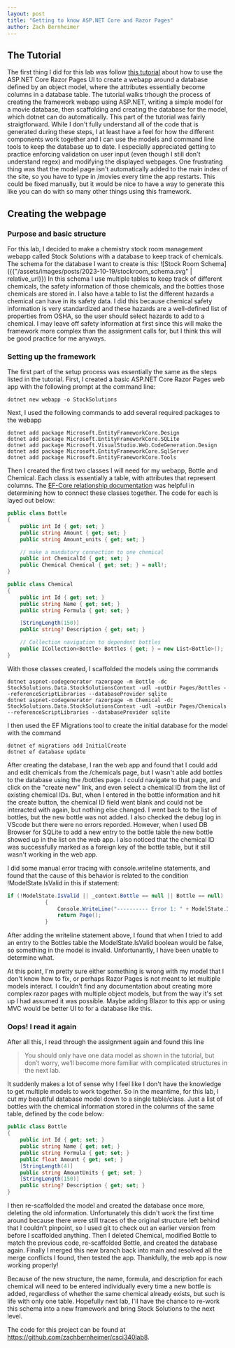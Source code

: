 ```yaml
---
layout: post
title: "Getting to know ASP.NET Core and Razor Pages"
author: Zach Bernheimer
---
```

## The Tutorial
The first thing I did for this lab was follow [this tutorial](https://learn.microsoft.com/en-us/aspnet/core/tutorials/razor-pages/razor-pages-start?view=aspnetcore-7.0&tabs=visual-studio-code#create-a-razor-pages-web-app) about how to use the ASP.NET Core Razor Pages UI to create a webapp around a database defined by an object model, where the attributes essentially become columns in a database table. The tutorial walks trhough the process of creating the framework webapp using ASP.NET, writing a simple model for a movie database, then scaffolding and creating the database for the model, which dotnet can do automatically. This part of the tutorial was fairly straigtforward. While I don't fully understand all of the code that is generated during these steps, I at least have a feel for how the different components work together and I can use the models and command line tools to keep the database up to date. I especially appreciated getting to practice enforcing validation on user input (even though I still don't understand regex) and modifying the displayed webpages. One frustrating thing was that the model page isn't automatically added to the main index of the site, so you have to type in /movies every time the app restarts. This could be fixed manually, but it would be nice to have a way to generate this like you can do with so many other things using this framework. 

## Creating the webpage

### Purpose and basic structure
For this lab, I decided to make a chemistry stock room management webapp called Stock Solutions with a database to keep track of chemicals.  The schema for the database I want to create is this:
![Stock Room Schema]({{"/assets/images/posts/2023-10-19/stockroom_schema.svg" | relative_url}})
In this schema I use multiple tables to keep track of different chemicals, the safety information of those chemicals, and the bottles those chemicals are stored in. I also have a table to list the different hazards a chemical can have in its safety data. I did this because chemical safety information is very standardized and these hazards are a well-defined list of properties from OSHA, so the user should select hazards to add to a chemical. I may leave off safety information at first since this will make the framework more complex than the assignment calls for, but I think this will be good practice for me anyways.

### Setting up the framework
The first part of the setup process was essentially the same as the steps listed in the tutorial. First, I created a basic ASP.NET Core Razor Pages web app with the following prompt at the command line:

```
dotnet new webapp -o StockSolutions
```
Next, I used the following commands to add several required packages to the webapp
```
dotnet add package Microsoft.EntityFrameworkCore.Design
dotnet add package Microsoft.EntityFrameworkCore.SQLite
dotnet add package Microsoft.VisualStudio.Web.CodeGeneration.Design
dotnet add package Microsoft.EntityFrameworkCore.SqlServer
dotnet add package Microsoft.EntityFrameworkCore.Tools
```
Then I created the first two classes I will need for my webapp, Bottle and Chemical. Each class is essentially a table, with attributes that represent columns. The [EF-Core relationship documentation](https://learn.microsoft.com/en-us/ef/core/modeling/relationships) was helpful in determining how to connect these classes together. The code for each is layed out below:
```csharp
public class Bottle
{
    public int Id { get; set; }
    public string Amount { get; set; }
    public string Amount_units { get; set; }

    // make a mandatory connection to one chemical
    public int ChemicalId { get; set; }
    public Chemical Chemical { get; set; } = null!;
}
```
```csharp
public class Chemical
{
    public int Id { get; set; }
    public string Name { get; set; }
    public string Formula { get; set; }

    [StringLength(150)]
    public string? Description { get; set; }

    // Collection navigation to dependent bottles
    public ICollection<Bottle> Bottles { get; } = new List<Bottle>();
}
```
With those classes created, I scaffolded the models using the commands
```
dotnet aspnet-codegenerator razorpage -m Bottle -dc StockSolutions.Data.StockSolutionsContext -udl -outDir Pages/Bottles --referenceScriptLibraries --databaseProvider sqlite
dotnet aspnet-codegenerator razorpage -m Chemical -dc StockSolutions.Data.StockSolutionsContext -udl -outDir Pages/Chemicals --referenceScriptLibraries --databaseProvider sqlite
```
I then used the EF Migrations tool to create the initial database for the model with the command
```
dotnet ef migrations add InitialCreate
dotnet ef database update
```
After creating the database, I ran the web app and found that I could add and edit chemicals from the /chemicals page, but I wasn't able add bottles to the database using the /bottles page. I could navigate to that page, and click on the "create new" link, and even select a chemical ID from the list of existing chemical IDs. But, when I entered in the bottle information and hit the create button, the chemical ID field went blank and could not be interacted with again, but nothing else changed. I went back to the list of bottles, but the new bottle was not added. I also checked the debug log in VScode but there were no errors reporded. However, when I used DB Browser for SQLite to add a new entry to the bottle table the new bottle showed up in the list on the web app. I also noticed that the chemical ID was successfully marked as a foreign key of the bottle table, but it still wasn't working in the web app. 

I did some manual error tracing with console.writeline statements, and found that the cause of this behavior is related to the condition !ModelState.IsValid in this if statement:
```cs
if (!ModelState.IsValid || _context.Bottle == null || Bottle == null)
            {
                Console.WriteLine("---------- Error 1: " + ModelState.IsValid);
                return Page();
            }
```
After adding the writeline statement above, I found that when I tried to add an entry to the Bottles table the ModelState.IsValid boolean would be false, so something in the model is invalid. Unfortunantly, I have been unable to determine what.

At this point, I'm pretty sure either something is wrong with my model that I don't know how to fix, or perhaps Razor Pages is not meant to let multiple models interact. I couldn't find any documentation about creating more complex razor pages with multiple object models, but from the way it's set up I had assumed it was possible. Maybe adding Blazor to this app or using MVC would be better UI to for a database like this.

### Oops! I read it again
After all this, I read through the assignment again and found this line
>You should only have one data model as shown in the tutorial, but don’t worry, we’ll become more familiar with complicated structures in the next lab.

It suddenly makes a lot of sense why I feel like I don't have the knowledge to get multiple models to work together. So in the meantime, for this lab, I cut my beautiful database model down to a single table/class. Just a list of bottles with the chemical information stored in the columns of the same table, defined by the code below:
```cs
public class Bottle
{
    public int Id { get; set; }
    public string Name { get; set; }
    public string Formula { get; set; }
    public float Amount { get; set; }
    [StringLength(4)]
    public string AmountUnits { get; set; }
    [StringLength(150)]
    public string? Description { get; set; }
}
```
I then re-scaffolded the model and created the database once more, deleting the old information. Unfortunately this didn't work the first time around because there were still traces of the original structure left behind that I couldn't pinpoint, so I used git to check out an earlier version from before I scaffolded anything. Then I deleted Chemical, modified Bottle to match the previous code, re-scaffolded Bottle, and created the database again. Finally I merged this new branch back into main and resolved all the merge conflicts I found, then tested the app. Thankfully, the web app is now working properly! 

Because of the new structure, the name, formula, and description for each chemical will need to be entered individually every time a new bottle is added, regardless of whether the same chemical already exists, but such is life with only one table. Hopefully next lab, I'll have the chance to re-work this schema into a new framework and bring Stock Solutions to the next level.

The code for this project can be found at <https://github.com/zachbernheimer/csci340lab8>.